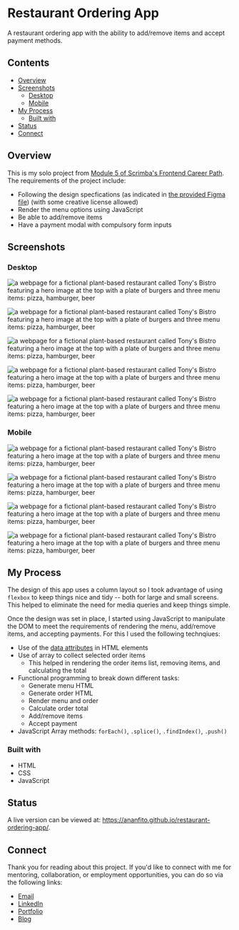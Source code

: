# Restaurant Ordering App

A restaurant ordering app with the ability to add/remove items and accept payment methods.

## Contents 

- [Overview](#overview)
- [Screenshots](#screenshots)
  - [Desktop](#desktop)
  - [Mobile](#mobile)
- [My Process](#my-process)
  - [Built with](#built-with)
- [Status](#status)
- [Connect](#connect)

## Overview

This is my solo project from [Module 5 of Scrimba's Frontend Career Path](https://scrimba.com/learn/frontend). The requirements of the project include:
- Following the design specfications (as indicated in [the provided Figma file](https://www.figma.com/file/Hdgwo69Dym9vVsxbuPbl0h/Mobile-Restaurant-Menu?node-id=0-1&t=yVkBjcFUFMOYOjx6-0)) (with some creative license allowed)
- Render the menu options using JavaScript
- Be able to add/remove items
- Have a payment modal with compulsory form inputs

## Screenshots

### Desktop

![a webpage for a fictional plant-based restaurant called Tony's Bistro featuring a hero image at the top with a plate of burgers and three menu items: pizza, hamburger, beer](screenshot_desktop1.png)

![a webpage for a fictional plant-based restaurant called Tony's Bistro featuring a hero image at the top with a plate of burgers and three menu items: pizza, hamburger, beer](screenshot_desktop2.png)

![a webpage for a fictional plant-based restaurant called Tony's Bistro featuring a hero image at the top with a plate of burgers and three menu items: pizza, hamburger, beer](screenshot_desktop3.png)

![a webpage for a fictional plant-based restaurant called Tony's Bistro featuring a hero image at the top with a plate of burgers and three menu items: pizza, hamburger, beer](screenshot_desktop4.png)

![a webpage for a fictional plant-based restaurant called Tony's Bistro featuring a hero image at the top with a plate of burgers and three menu items: pizza, hamburger, beer](screenshot_desktop5.png)

### Mobile

![a webpage for a fictional plant-based restaurant called Tony's Bistro featuring a hero image at the top with a plate of burgers and three menu items: pizza, hamburger, beer](screenshot_mobile1.png)

![a webpage for a fictional plant-based restaurant called Tony's Bistro featuring a hero image at the top with a plate of burgers and three menu items: pizza, hamburger, beer](screenshot_mobile2.png)

![a webpage for a fictional plant-based restaurant called Tony's Bistro featuring a hero image at the top with a plate of burgers and three menu items: pizza, hamburger, beer](screenshot_mobile3.png)

![a webpage for a fictional plant-based restaurant called Tony's Bistro featuring a hero image at the top with a plate of burgers and three menu items: pizza, hamburger, beer](screenshot_mobile4.png)

## My Process

The design of this app uses a column layout so I took advantage of using `flexbox` to keep things nice and tidy -- both for large and small screens. This helped to eliminate the need for media queries and keep things simple.

Once the design was set in place, I started using JavaScript to manipulate the DOM to meet the requirements of rendering the menu, add/remove items, and accepting payments. For this I used the following technqiues: 
- Use of the [data attributes](https://developer.mozilla.org/en-US/docs/Learn/HTML/Howto/Use_data_attributes) in HTML elements
- Use of array to collect selected order items
  - This helped in rendering the order items list, removing items, and calculating the total
- Functional programming to break down different tasks:
  - Generate menu HTML
  - Generate order HTML
  - Render menu and order
  - Calculate order total
  - Add/remove items
  - Accept payment
- JavaScript Array methods: `forEach()`, `.splice()`, `.findIndex()`, `.push()`

### Built with

- HTML
- CSS
- JavaScript

## Status

A live version can be viewed at: https://ananfito.github.io/restaurant-ordering-app/.

## Connect

Thank you for reading about this project. If you'd like to connect with me for mentoring, collaboration, or employment opportunities, you can do so via the following links:

- [Email](https://anthonynanfito.com/contact/)
- [LinkedIn](https://linkedin.com/in/anthonynanfito)
- [Portfolio](https://ananfito.github.io)
- [Blog](https://ananfito.hashnode.dev)

